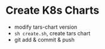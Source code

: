 
# Create K8s Charts

- modify tars-chart version
- ```sh create.sh```, create tars chart
- git add & commit & push
